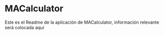 # MACalculator
Este es el Readme de la aplicación de MACalculator, información relevante será colocada aquí
